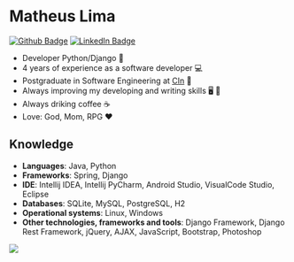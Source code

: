 # Matheus Lima

[![Github Badge](https://img.shields.io/badge/-Repositories-000?style=flat-square&logo=Github&logoColor=white&link=https://github.com/matheuslima25?tab=repositories)](https://github.com/matheuslima25?tab=repositories)
[![LinkedIn Badge](https://img.shields.io/badge/-LinkedIn-blue?style=flat-square&logo=Linkedin&logoColor=white&link=https://www.linkedin.com/in/matheuslima100/?locale=en_US)](https://www.linkedin.com/in/matheuslima100/?locale=en_US)

* Developer Python/Django 🤖
* 4 years of experience as a software developer :computer:
* Postgraduate in Software Engineering at [CIn](https://portal.cin.ufpe.br/) :school:
* Always improving my developing and writing skills 🖥️ 📖
* Always driking coffee ☕
* Love: God, Mom, RPG ❤️

## Knowledge

- **Languages**: Java, Python
- **Frameworks**: Spring, Django
- **IDE**: Intellij IDEA, Intellij PyCharm, Android Studio, VisualCode Studio, Eclipse
- **Databases**: SQLite, MySQL, PostgreSQL, H2
- **Operational systems**: Linux, Windows
- **Other technologies, frameworks and tools**: Django Framework, Django Rest Framework, jQuery, AJAX, JavaScript, Bootstrap, Photoshop

<img align='center' src="https://github-readme-stats.vercel.app/api?username=matheuslima25&custom_title=Matheus Lima — GitHub stats">
